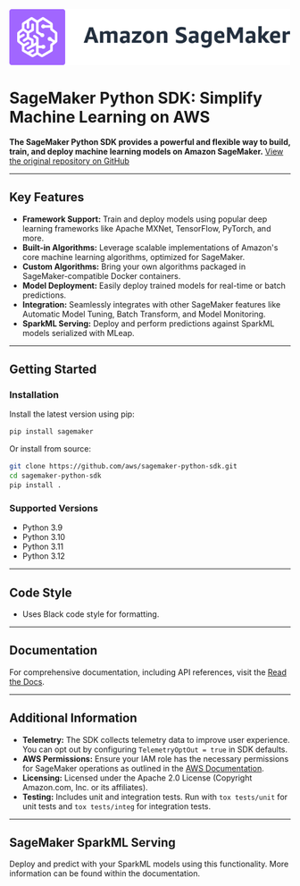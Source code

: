<!-- Banner Image -->
<img src="https://github.com/aws/sagemaker-python-sdk/raw/master/branding/icon/sagemaker-banner.png" alt="SageMaker" height="100">

# SageMaker Python SDK: Simplify Machine Learning on AWS

**The SageMaker Python SDK provides a powerful and flexible way to build, train, and deploy machine learning models on Amazon SageMaker.**  [View the original repository on GitHub](https://github.com/aws/sagemaker-python-sdk)

---

## Key Features

*   **Framework Support:** Train and deploy models using popular deep learning frameworks like Apache MXNet, TensorFlow, PyTorch, and more.
*   **Built-in Algorithms:** Leverage scalable implementations of Amazon's core machine learning algorithms, optimized for SageMaker.
*   **Custom Algorithms:** Bring your own algorithms packaged in SageMaker-compatible Docker containers.
*   **Model Deployment:** Easily deploy trained models for real-time or batch predictions.
*   **Integration:** Seamlessly integrates with other SageMaker features like Automatic Model Tuning, Batch Transform, and Model Monitoring.
*   **SparkML Serving:** Deploy and perform predictions against SparkML models serialized with MLeap.

---

## Getting Started

### Installation

Install the latest version using pip:

```bash
pip install sagemaker
```

Or install from source:

```bash
git clone https://github.com/aws/sagemaker-python-sdk.git
cd sagemaker-python-sdk
pip install .
```

### Supported Versions
*   Python 3.9
*   Python 3.10
*   Python 3.11
*   Python 3.12

---
## Code Style
*   Uses Black code style for formatting.

---

## Documentation

For comprehensive documentation, including API references, visit the [Read the Docs](https://sagemaker.readthedocs.io/en/stable/).

---
## Additional Information

*   **Telemetry:** The SDK collects telemetry data to improve user experience. You can opt out by configuring `TelemetryOptOut = true` in SDK defaults.
*   **AWS Permissions:**  Ensure your IAM role has the necessary permissions for SageMaker operations as outlined in the [AWS Documentation](https://docs.aws.amazon.com/sagemaker/latest/dg/sagemaker-roles.html).
*   **Licensing:** Licensed under the Apache 2.0 License (Copyright Amazon.com, Inc. or its affiliates).
*   **Testing:** Includes unit and integration tests.  Run with `tox tests/unit` for unit tests and `tox tests/integ` for integration tests.

---

## SageMaker SparkML Serving

Deploy and predict with your SparkML models using this functionality. More information can be found within the documentation.